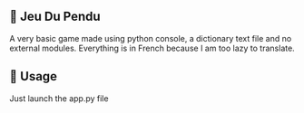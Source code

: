 ## 🎲 Jeu Du Pendu
A very basic game made using python console, a dictionary text file and no external modules.
Everything is in French because I am too lazy to translate.

## 🚀 Usage
Just launch the app.py file
